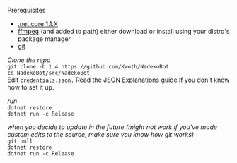 Prerequisites
- [.net core 1.1.X][.netcore]
- [ffmpeg][ffmpeg] (and added to path) either download or install using your distro's package manager
- [git][git]

*Clone the repo*  
`git clone -b 1.4 https://github.com/Kwoth/NadekoBot`  
`cd NadekoBot/src/NadekoBot`  
Edit `credentials.json.` Read the [JSON Explanations](http://nadekobot.readthedocs.io/en/latest/JSON%20Explanations/) guide if you don't know how to set it up.

*run*  
`dotnet restore`  
`dotnet run -c Release`  

*when you decide to update in the future (might not work if you've made custom edits to the source, make sure you know how git works)*  
`git pull`  
`dotnet restore`  
`dotnet run -c Release`  

[.netcore]: https://www.microsoft.com/net/download/core#/sdk
[ffmpeg]: http://ffmpeg.zeranoe.com/builds/
[git]: https://git-scm.com/downloads
